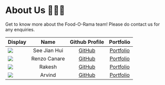 # About Us 🧑‍🤝‍🧑

Get to know more about the Food-O-Rama team! Please do contact us for any enquiries.

Display | Name | Github Profile | Portfolio 
--------|:----:|:--------------:|:---------:
![](https://raw.githubusercontent.com/renzocanare/tp/05e1480772d2e04a8fde76db7cf5073b350fcff5/docs/images/aboutus/jianhui.png) | See Jian Hui | [GitHub](https://github.com/jhsee5) | [Portfolio](docs/team/johndoe.md)
![](https://raw.githubusercontent.com/renzocanare/tp/05e1480772d2e04a8fde76db7cf5073b350fcff5/docs/images/aboutus/renzo.png) | Renzo Canare | [GitHub](https://github.com/renzocanare) | [Portfolio](docs/team/johndoe.md)
![](https://raw.githubusercontent.com/renzocanare/tp/05e1480772d2e04a8fde76db7cf5073b350fcff5/docs/images/aboutus/rakesh.png) | Rakesh | [GitHub](https://github.com/Rakesh12000) | [Portfolio](docs/team/johndoe.md)
![](https://raw.githubusercontent.com/renzocanare/tp/05e1480772d2e04a8fde76db7cf5073b350fcff5/docs/images/aboutus/arvind.png) | Arvind | [GitHub](https://github.com/Dniv-Ra) | [Portfolio](docs/team/johndoe.md)
